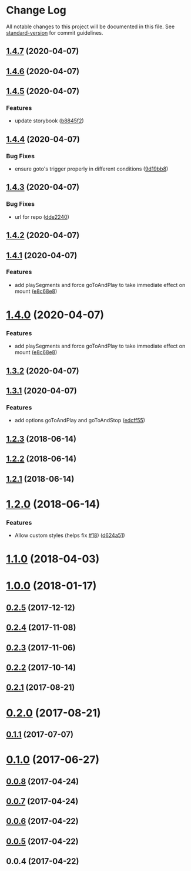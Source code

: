 # Change Log

All notable changes to this project will be documented in this file. See [standard-version](https://github.com/conventional-changelog/standard-version) for commit guidelines.

<a name="1.4.7"></a>
## [1.4.7](https://github.com/SilverFox70/react-lottie-segments/compare/v1.4.6...v1.4.7) (2020-04-07)



<a name="1.4.6"></a>
## [1.4.6](https://github.com/SilverFox70/react-lottie-segments/compare/v1.4.5...v1.4.6) (2020-04-07)



<a name="1.4.5"></a>
## [1.4.5](https://github.com/SilverFox70/react-lottie-segments/compare/v1.4.4...v1.4.5) (2020-04-07)


### Features

* update storybook ([b8845f2](https://github.com/SilverFox70/react-lottie-segments/commit/b8845f2))



<a name="1.4.4"></a>
## [1.4.4](https://github.com/SilverFox70/react-lottie-segments/compare/v1.4.3...v1.4.4) (2020-04-07)


### Bug Fixes

* ensure goto's trigger properly in different conditions ([9d19bb8](https://github.com/SilverFox70/react-lottie-segments/commit/9d19bb8))



<a name="1.4.3"></a>
## [1.4.3](https://github.com/SilverFox70/react-lottie-segments/compare/v1.4.2...v1.4.3) (2020-04-07)


### Bug Fixes

* url for repo ([dde2240](https://github.com/SilverFox70/react-lottie-segments/commit/dde2240))



<a name="1.4.2"></a>
## [1.4.2](https://github.com/SilverFox70/react-lottie/compare/v1.4.1...v1.4.2) (2020-04-07)



<a name="1.4.1"></a>
## [1.4.1](https://github.com/SilverFox70/react-lottie/compare/v1.3.2...v1.4.1) (2020-04-07)


### Features

* add playSegments and force goToAndPlay to take immediate effect on mount ([e8c68e8](https://github.com/SilverFox70/react-lottie/commit/e8c68e8))



<a name="1.4.0"></a>
# [1.4.0](https://github.com/SilverFox70/react-lottie/compare/v1.3.2...v1.4.0) (2020-04-07)


### Features

* add playSegments and force goToAndPlay to take immediate effect on mount ([e8c68e8](https://github.com/SilverFox70/react-lottie/commit/e8c68e8))



<a name="1.3.2"></a>
## [1.3.2](https://github.com/SilverFox70/react-lottie/compare/v1.3.1...v1.3.2) (2020-04-07)



<a name="1.3.1"></a>
## [1.3.1](https://github.com/SilverFox70/react-lottie/compare/v1.2.3...v1.3.1) (2020-04-07)


### Features

* add options goToAndPlay and goToAndStop ([edcff55](https://github.com/SilverFox70/react-lottie/commit/edcff55))



<a name="1.2.3"></a>
## [1.2.3](https://github.com/chenqingspring/react-lottie/compare/v1.2.2...v1.2.3) (2018-06-14)



<a name="1.2.2"></a>
## [1.2.2](https://github.com/chenqingspring/react-lottie/compare/v1.2.1...v1.2.2) (2018-06-14)



<a name="1.2.1"></a>
## [1.2.1](https://github.com/chenqingspring/react-lottie/compare/v1.2.0...v1.2.1) (2018-06-14)



<a name="1.2.0"></a>
# [1.2.0](https://github.com/chenqingspring/react-lottie/compare/v1.1.0...v1.2.0) (2018-06-14)


### Features

* Allow custom styles (helps fix [#18](https://github.com/chenqingspring/react-lottie/issues/18)) ([d624a51](https://github.com/chenqingspring/react-lottie/commit/d624a51))



<a name="1.1.0"></a>
# [1.1.0](https://github.com/chenqingspring/react-lottie/compare/v1.0.0...v1.1.0) (2018-04-03)



<a name="1.0.0"></a>
# [1.0.0](https://github.com/chenqingspring/react-lottie/compare/v0.2.5...v1.0.0) (2018-01-17)



<a name="0.2.5"></a>
## [0.2.5](https://github.com/chenqingspring/react-lottie/compare/v0.2.4...v0.2.5) (2017-12-12)



<a name="0.2.4"></a>
## [0.2.4](https://github.com/chenqingspring/react-lottie/compare/v0.2.3...v0.2.4) (2017-11-08)



<a name="0.2.3"></a>
## [0.2.3](https://github.com/chenqingspring/react-lottie/compare/v0.2.2...v0.2.3) (2017-11-06)



<a name="0.2.2"></a>
## [0.2.2](https://github.com/chenqingspring/react-lottie/compare/v0.2.1...v0.2.2) (2017-10-14)



<a name="0.2.1"></a>
## [0.2.1](https://github.com/chenqingspring/react-lottie/compare/v0.2.0...v0.2.1) (2017-08-21)



<a name="0.2.0"></a>
# [0.2.0](https://github.com/chenqingspring/react-lottie/compare/v0.1.1...v0.2.0) (2017-08-21)



<a name="0.1.1"></a>
## [0.1.1](https://github.com/chenqingspring/react-lottie/compare/v0.1.0...v0.1.1) (2017-07-07)



<a name="0.1.0"></a>
# [0.1.0](https://github.com/chenqingspring/react-lottie/compare/v0.0.8...v0.1.0) (2017-06-27)



<a name="0.0.8"></a>
## [0.0.8](https://github.com/chenqingspring/react-lottie/compare/v0.0.7...v0.0.8) (2017-04-24)



<a name="0.0.7"></a>
## [0.0.7](https://github.com/chenqingspring/react-lottie/compare/v0.0.6...v0.0.7) (2017-04-24)



<a name="0.0.6"></a>
## [0.0.6](https://github.com/chenqingspring/react-lottie/compare/v0.0.5...v0.0.6) (2017-04-22)



<a name="0.0.5"></a>
## [0.0.5](https://github.com/chenqingspring/react-lottie/compare/v0.0.4...v0.0.5) (2017-04-22)



<a name="0.0.4"></a>
## 0.0.4 (2017-04-22)
